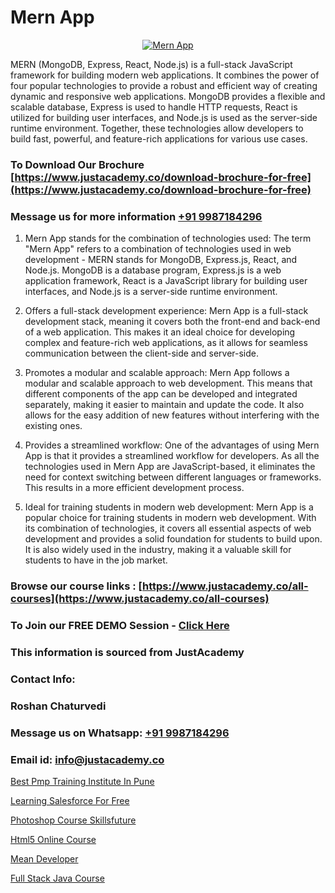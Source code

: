 # Mern App

<p align="center">
  <a href="https://justacademy.co/program-detail/mern-stack-development">
    <img src="https://justacademy.co/storage2/program_images/1704700408.webp" alt="Mern App">
  </a>
</p>


MERN (MongoDB, Express, React, Node.js) is a full-stack JavaScript framework for building modern web applications. It combines the power of four popular technologies to provide a robust and efficient way of creating dynamic and responsive web applications. MongoDB provides a flexible and scalable database, Express is used to handle HTTP requests, React is utilized for building user interfaces, and Node.js is used as the server-side runtime environment. Together, these technologies allow developers to build fast, powerful, and feature-rich applications for various use cases. 
### To Download Our Brochure [https://www.justacademy.co/download-brochure-for-free](https://www.justacademy.co/download-brochure-for-free)
### Message us for more information [+91 9987184296](https://api.whatsapp.com/send?phone=919987184296)
1) Mern App stands for the combination of technologies used: 
The term "Mern App" refers to a combination of technologies used in web development - MERN stands for MongoDB, Express.js, React, and Node.js. MongoDB is a database program, Express.js is a web application framework, React is a JavaScript library for building user interfaces, and Node.js is a server-side runtime environment.

2) Offers a full-stack development experience:
Mern App is a full-stack development stack, meaning it covers both the front-end and back-end of a web application. This makes it an ideal choice for developing complex and feature-rich web applications, as it allows for seamless communication between the client-side and server-side.

3) Promotes a modular and scalable approach:
Mern App follows a modular and scalable approach to web development. This means that different components of the app can be developed and integrated separately, making it easier to maintain and update the code. It also allows for the easy addition of new features without interfering with the existing ones.

4) Provides a streamlined workflow:
One of the advantages of using Mern App is that it provides a streamlined workflow for developers. As all the technologies used in Mern App are JavaScript-based, it eliminates the need for context switching between different languages or frameworks. This results in a more efficient development process.

5) Ideal for training students in modern web development:
Mern App is a popular choice for training students in modern web development. With its combination of technologies, it covers all essential aspects of web development and provides a solid foundation for students to build upon. It is also widely used in the industry, making it a valuable skill for students to have in the job market.

### Browse our course links : [https://www.justacademy.co/all-courses](https://www.justacademy.co/all-courses) 
### To Join our FREE DEMO Session - [Click Here](https://www.justacademy.co/register-for-course-demo)


### This information is sourced from JustAcademy
### Contact Info:
### Roshan Chaturvedi
### Message us on Whatsapp: [+91 9987184296](https://api.whatsapp.com/send?phone=919987184296)
### Email id: [info@justacademy.co](mailto:info@justacademy.co)
                
[Best Pmp Training Institute In Pune](https://www.linkedin.com/pulse/best-pmp-training-institute-pune-justacademy-san-jose-5ctmf?trackingId=ZaIzCanJAKtZYZogqlrwVA%3D%3D&lipi=urn%3Ali%3Apage%3Ad_flagship3_company_admin%3BNvzTf3fnQO%2BVBqBGA8b0%2Bw%3D%3D)

[Learning Salesforce For Free](https://www.linkedin.com/pulse/learning-salesforce-free-justacademy-pune-kfomc?trackingId=ITviYPEBi8NVFoPL79mAwQ%3D%3D&lipi=urn%3Ali%3Apage%3Ad_flagship3_company_admin%3BdDdMc5iZRQyVFQUn28yu5g%3D%3D)

[Photoshop Course Skillsfuture](https://medium.com/@negishivu99/photoshop-course-skillsfuture-e4f7f7b470b7)

[Html5 Online Course](https://medium.com/@kamblerajas684/html5-online-course-fef7157df549)

[Mean Developer](https://justacademyin.github.io/Articles/Mean-Developer)

[Full Stack Java Course](https://justacademyin.github.io/justacademy/full-stack-java-course)

